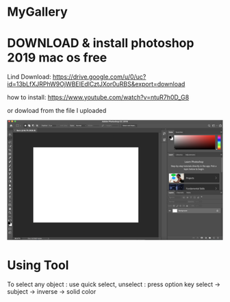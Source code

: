 # MyGallery

# DOWNLOAD & install photoshop 2019 mac os free
Lind Download: https://drive.google.com/u/0/uc?id=13bLfXJRPhW9OjWBEIEdlCztJXor0uRBS&export=download

how to install: https://www.youtube.com/watch?v=ntuR7h0D_G8

or dowload from the file I uploaded

<img src="https://github.com/sophearyrin-dev/PSD/blob/main/psd.png"/>

# Using Tool
To select any object : use quick select, unselect : press option key
select -> subject -> inverse -> solid color


